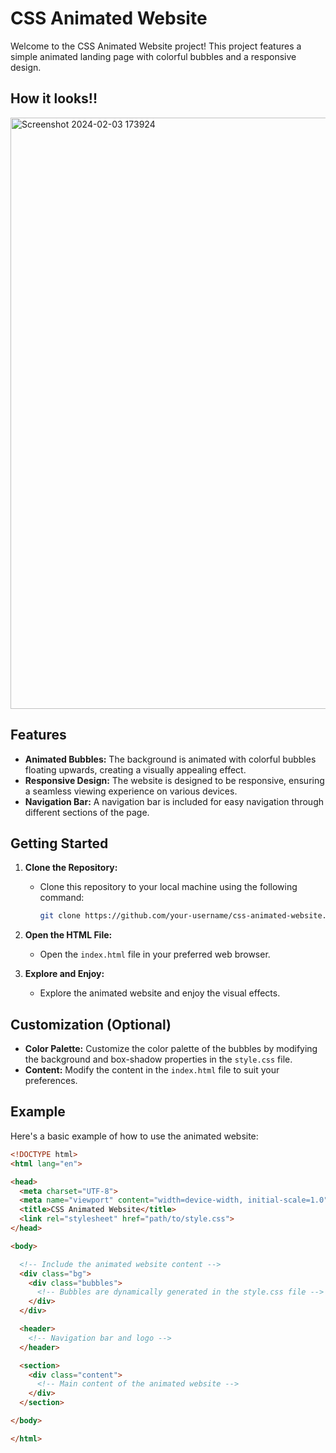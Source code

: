 # CSS Animated Website

Welcome to the CSS Animated Website project! This project features a simple animated landing page with colorful bubbles and a responsive design.

## How it looks!!

<img width="946" alt="Screenshot 2024-02-03 173924" src="https://github.com/marium-noor/Animated-web-page/assets/145590434/ff9260e7-0086-4870-8f2a-db98c33d577b">

## Features

- **Animated Bubbles:** The background is animated with colorful bubbles floating upwards, creating a visually appealing effect.
- **Responsive Design:** The website is designed to be responsive, ensuring a seamless viewing experience on various devices.
- **Navigation Bar:** A navigation bar is included for easy navigation through different sections of the page.

## Getting Started

1. **Clone the Repository:**
   - Clone this repository to your local machine using the following command:

     ```bash
     git clone https://github.com/your-username/css-animated-website.git
     ```

2. **Open the HTML File:**
   - Open the `index.html` file in your preferred web browser.

3. **Explore and Enjoy:**
   - Explore the animated website and enjoy the visual effects.

## Customization (Optional)

- **Color Palette:** Customize the color palette of the bubbles by modifying the background and box-shadow properties in the `style.css` file.
- **Content:** Modify the content in the `index.html` file to suit your preferences.

## Example

Here's a basic example of how to use the animated website:

```html
<!DOCTYPE html>
<html lang="en">

<head>
  <meta charset="UTF-8">
  <meta name="viewport" content="width=device-width, initial-scale=1.0">
  <title>CSS Animated Website</title>
  <link rel="stylesheet" href="path/to/style.css">
</head>

<body>

  <!-- Include the animated website content -->
  <div class="bg">
    <div class="bubbles">
      <!-- Bubbles are dynamically generated in the style.css file -->
    </div>
  </div>

  <header>
    <!-- Navigation bar and logo -->
  </header>

  <section>
    <div class="content">
      <!-- Main content of the animated website -->
    </div>
  </section>

</body>

</html>
